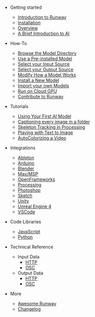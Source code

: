 * Getting started
    * [Introduction to Runway](README.md)
    * [Installation](installation.md)
    * [Overview](overview.md)
    * [A Brief Introduction to AI](intro-to-ai.md)

* How-To
    * [Browse the Model Directory](quickstart.md)
    * [Use a Pre-installed Model](quickstart.md)
    * [Select your Input Source](quickstart.md)
    * [Select your Output Source](quickstart.md)
    * [Modify How a Model Works](quickstart.md)
    * [Install a New Model](overview.md)
    * [Import your own Models](importing.md)
    * [Run on Cloud GPU](importing.md)
    * [Contribute to Runway](importing.md)

* Tutorials
    * [Using Your First AI Model](quickstart.md)
    * [Captioning every image in a folder](tutorial_im2txt.md)
    * [Skeleton Tracking in Processing](tutorial_posenet.md)
    * [Playing with Text to Image](overview.md)
    * [AutoColorizing a Video](overview.md)

* Integrations 
    * [Ableton](helpers.md)
    * [Arduino](helpers.md)
    * [Blender](helpers.md)
    * [Max/MSP](helpers.md)
    * [OpenFrameworks](helpers.md)
    * [Processing](helpers.md)
    * [Photoshop](helpers.md)
    * [Sketch](helpers.md)
    * [Unity](integrations.md)
    * [Unreal Engine 4](helpers.md)
    * [VSCode](helpers.md)

* Code Libraries
    * [JavaScript](helpers.md)
    * [Python](helpers.md)

* Technical Reference
    * Input Data
        * [HTTP](deploy.md)
        * [OSC](helpers.md)
    * Output Data
        * [HTTP](deploy.md)
        * [OSC](helpers.md)

* More
    * [Awesome Runway](awesome.md)
    * [Changelog](changelog.md)
